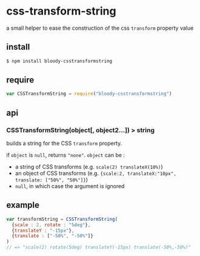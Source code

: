 # css-transform-string

a small helper to ease the construction of the css `transform` property value

## install

```sh
$ npm install bloody-csstransformstring
```

## require

```javascript
var CSSTransformString = require("bloody-csstransformstring")
```

## api

### CSSTransformString(object[, object2…]) > string

builds a string for the CSS `transform` property.

if `object` is `null`, returns `"none"`.
`object` can be :

- a string of CSS transforms (e.g. `scale(2) translateX(10%)`)
- an object of CSS transforms (e.g. `{scale:2, translateX:"10px", translate: ["50%", "50%"]}`)
- `null`, in which case the argument is ignored

## example

```javascript
var transformString = CSSTransformString(
  {scale : 2, rotate : "5deg"},
  {translateY : "-15px"},
  {translate : ["-50%", "-50%"]}
)
// => "scale(2) rotate(5deg) translateY(-15px) translate(-50%,-50%)"
```
